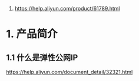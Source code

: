 1. https://help.aliyun.com/product/61789.html

# 1. 产品简介
## 1.1 什么是弹性公网IP
https://help.aliyun.com/document_detail/32321.html